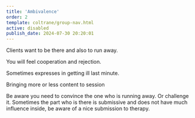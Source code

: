 ```yaml
---
title: 'Ambivalence'
order: 2
template: coltrane/group-nav.html
active: disabled
publish_date: 2024-07-30 20:20:01
---
```


Clients want to be there and also to run away.

You will feel cooperation and rejection. 

Sometimes expresses in getting ill last minute.

Bringing more or less content to session

Be aware you need to convince the one who is running away. Or challenge it. Sometimes the part who is there is submissive and does not have much influence inside, be aware of a nice submission to therapy.